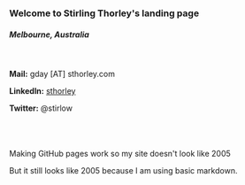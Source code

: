 

### Welcome to Stirling Thorley's landing page

##### Melbourne, Australia
<br>

**Mail:** gday [AT] sthorley.com

**LinkedIn:** [sthorley](https://www.linkedin.com/in/sthorley/)

**Twitter:** @stirlow

  <br>
  <br>
  <br>
Making GitHub pages work so my site doesn't look like 2005

But it still looks like 2005 because I am using basic markdown.
